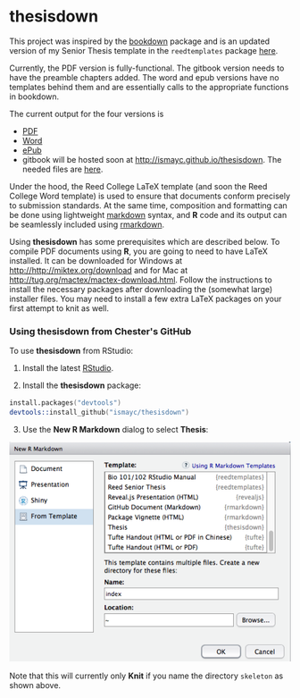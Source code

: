 # thesisdown

This project was inspired by the [bookdown](http://github.com/rstudio/bookdown) package and is an updated version of my Senior Thesis template in the `reedtemplates` package [here](http://github.com/ismayc/reedtemplates).

Currently, the PDF version is fully-functional.  The gitbook version needs to have the preamble chapters added.  The word and epub versions have no templates behind them and are essentially calls to the appropriate functions in bookdown.

The current output for the four versions is
- [PDF](https://github.com/ismayc/thesisdown/blob/master/inst/rmarkdown/templates/thesis/skeleton/_book/thesis.pdf)
- [Word](https://github.com/ismayc/thesisdown/blob/master/inst/rmarkdown/templates/thesis/skeleton/_book/thesis.docx)
- [ePub](https://github.com/ismayc/thesisdown/blob/master/inst/rmarkdown/templates/thesis/skeleton/_book/thesis.epub)
- gitbook will be hosted soon at http://ismayc.github.io/thesisdown.  The needed files are [here](https://github.com/ismayc/thesisdown/tree/master/inst/rmarkdown/templates/thesis/skeleton/_book).

Under the hood, the Reed College LaTeX template (and soon the Reed College Word template) is used to ensure that documents conform precisely to submission standards. At the same time, composition and formatting can be done using lightweight [markdown](http://rmarkdown.rstudio.com/authoring_basics.html) syntax, and **R** code and its output can be seamlessly included using [rmarkdown](http://yihui.name/knitr/).

Using **thesisdown** has some prerequisites which are described below. To compile PDF documents using **R**, you are going to need to have LaTeX installed.  It can be downloaded for Windows at <http://http://miktex.org/download> and for Mac at <http://tug.org/mactex/mactex-download.html>.  Follow the instructions to install the necessary packages after downloading the (somewhat large) installer files.  You may need to install a few extra LaTeX packages on your first attempt to knit as well.

### Using thesisdown from Chester's GitHub

To use **thesisdown** from RStudio:

1) Install the latest [RStudio](http://www.rstudio.com/products/rstudio/download/).

2) Install the **thesisdown** package: 

```S
install.packages("devtools")
devtools::install_github("ismayc/thesisdown")
```

3) Use the **New R Markdown** dialog to select **Thesis**:

![New R Markdown](thesis_rmd.png)

Note that this will currently only **Knit** if you name the directory `skeleton` as shown above.
